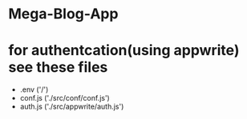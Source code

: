 # Mega-Blog-App

# for authentcation(using appwrite) see these files

- .env ('/')
- conf.js ('./src/conf/conf.js')
- auth.js ('./src/appwrite/auth.js')